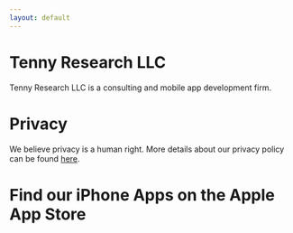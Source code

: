 ```yaml
---
layout: default
---
```


# Tenny Research LLC
Tenny Research LLC is a consulting and mobile app development firm.

# Privacy
We believe privacy is a human right. More details about our privacy policy can be found [here](./privacy.html).



# Find our iPhone Apps on the Apple App Store


